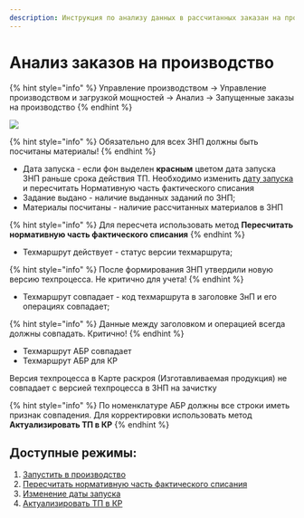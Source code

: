 ```yaml
---
description: Инструкция по анализу данных в рассчитанных заказан на производство
---
```


# Анализ заказов на производство

{% hint style="info" %}
Управление производством → Управление производством и загрузкой мощностей → Анализ → Запущенные заказы на производство
{% endhint %}

![](<../../.gitbook/assets/image (726).png>)

{% hint style="info" %}
Обязательно для всех ЗНП должны быть посчитаны материалы!
{% endhint %}

* Дата запуска - если фон выделен **красным** цветом дата запуска ЗНП раньше срока действия ТП. Необходимо изменить [дату запуска](zakazy-na-proizvodstvo-1.md#izmenenie-daty-zapuska) и пересчитать Нормативную часть фактического списания
* Задание выдано - наличие выданных заданий по ЗНП;
* &#x20;Материалы посчитаны - наличие рассчитанных материалов в ЗНП

{% hint style="info" %}
Для пересчета использовать метод **Пересчитать нормативную часть фактического списания**
{% endhint %}

* Техмаршрут действует - статус версии техмаршрута;

{% hint style="info" %}
После формирования ЗНП утвердили новую версию техпроцесса. Не критично для учета!
{% endhint %}

* Техмаршрут совпадает - код техмаршрута в заголовке ЗнП и его операциях совпадает;

{% hint style="info" %}
Данные между заголовком и операцией всегда должны совпадать. Критично!
{% endhint %}

* Техмаршрут АБР совпадает
* Техмаршрут АБР для КР

Версия техпроцесса в Карте раскроя (Изготавливаемая продукция) не совпадает с версией техпроцесса в ЗНП на зачистку

{% hint style="info" %}
По номенклатуре АБР должны все строки иметь признак совпадения. Для корректировки использовать метод **Актуализировать ТП в КР**
{% endhint %}

## Доступные режимы:

1. [Запустить в производство](zakazy-na-proizvodstvo-1.md#zapustit-v-proizvodstvo)
2. [Пересчитать нормативную часть фактического списания](zakazy-na-proizvodstvo-1.md#pereschitat-normativnuyu-chast-fakticheskogo-spisaniya)
3. [Изменение даты запуска](zakazy-na-proizvodstvo-1.md#izmenenie-daty-zapuska)
4. [Актуализировать ТП в КР](zakazy-na-proizvodstvo-1.md#aktualizirovat-tp-v-kr)

